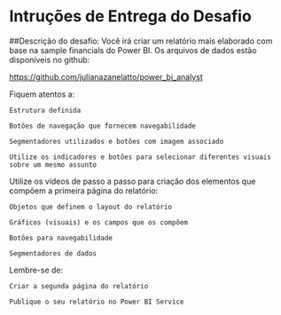 # Intruções de Entrega do Desafio

##Descrição do desafio: Você irá criar um relatório mais elaborado com base na sample financials do Power BI. Os arquivos de dados estão disponíveis no github:

https://github.com/julianazanelatto/power_bi_analyst

Fiquem atentos a:

```
Estrutura definida 

Botões de navegação que fornecem navegabilidade 

Segmentadores utilizados e botões com imagem associado 

Utilize os indicadores e botões para selecionar diferentes visuais sobre um mesmo assunto
```

Utilize os vídeos de passo a passo para criação dos elementos que compõem a primeira página do relatório:
```
Objetos que definem o layout do relatório 

Gráficos (visuais) e os campos que os compõem 

Botões para navegabilidade 

Segmentadores de dados
```
Lembre-se de:
```
Criar a segunda página do relatório 

Publique o seu relatório no Power BI Service
```
